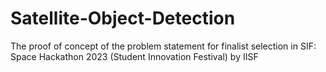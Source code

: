 # Satellite-Object-Detection
The proof of concept of the problem statement for finalist selection in SIF: Space Hackathon 2023 (Student Innovation Festival) by IISF
